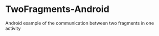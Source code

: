 TwoFragments-Android
====================

Android example of the communication between two fragments in one activity

